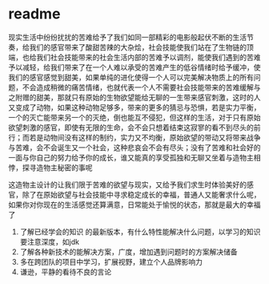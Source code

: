 # readme

现实生活中纷纷扰扰的苦难给予了我们如同一部精彩的电影般起伏不断的生活节奏，给我们的感官带来了酸甜苦辣的大杂烩，社会技能使我们站在了生物链的顶端，也给我们社会技能带来的社会生活内部的苦难予以调剂，能使我们遇到的苦难予以减轻，给我们带来了在一个人难以承受的苦难产生的低谷情绪时给予缓冲，使我们的感官感觉到甜美，如果单纯的进化使得一个人可以完美解决物质上的所有问题，不会造成稍微的痛苦情绪，也就代表一个人不需要社会技能带来的苦难缓解与之附赠的甜美，那就只有原始的生物欲望能给无聊的一生带来感官刺激，这时的人又变成了动物，如果这种动物足够多，带来的更多的猜忌与恐惧，若是实力平衡，一个的灭亡能带来另一个的灭绝，倒也能互不侵犯，但这样的生活，对于只有原始欲望刺激的感官，即使有无限的生命，会不会只想着结束这寂寥的看不到尽头的前行；而若是动物间没有这样的制约，实力又不均衡，原始欲望的带动又将带来战争与苦难，会不会诞生又一个社会，这种悲哀会不会有尽头；没有了苦难和社会好的一面与你自己的努力给予你的成长，谁又能真的享受孤独和无聊又坐着与造物主相悖，探寻造物主秘密的事呢

这造物主设计的让我们限于苦难的欲望与现实，又给予我们求生时体验美好的感官，除了在原始欲望与社会技能中寻求稳定成长的幸福，普通人又能奢求什么呢，如果你对你现在的生活感觉还算满意，日常能处于愉悦的状态，那就是最大的幸福了





1. 了解已经学会的知识 的最新版本，有什么特性能解决什么问题，以学习的知识要注意深度，如jdk
2. 了解各种新技术的能解决方案，广度，增加遇到问题时的方案解决储备
3. 多在跨团队的项目中学习，扩展视野，建立个人品牌影响力
4. 谦逊，平静的看待不良的言论
